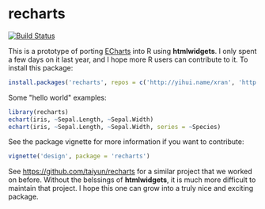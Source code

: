 # recharts

[![Build Status](https://travis-ci.org/yihui/recharts.svg)](https://travis-ci.org/yihui/recharts)

This is a prototype of porting [ECharts](http://echarts.baidu.com) into R using **htmlwidgets**. I only spent a few days on it last year, and I hope more R users can contribute to it. To install this package:

```r
install.packages('recharts', repos = c('http://yihui.name/xran', 'http://cran.rstudio.com'))
```

Some "hello world" examples:

```r
library(recharts)
echart(iris, ~Sepal.Length, ~Sepal.Width)
echart(iris, ~Sepal.Length, ~Sepal.Width, series = ~Species)
```

See the package vignette for more information if you want to contribute:

```r
vignette('design', package = 'recharts')
```

See https://github.com/taiyun/recharts for a similar project that we worked on before. Without the belssings of **htmlwidgets**, it is much more difficult to maintain that project. I hope this one can grow into a truly nice and exciting package.
